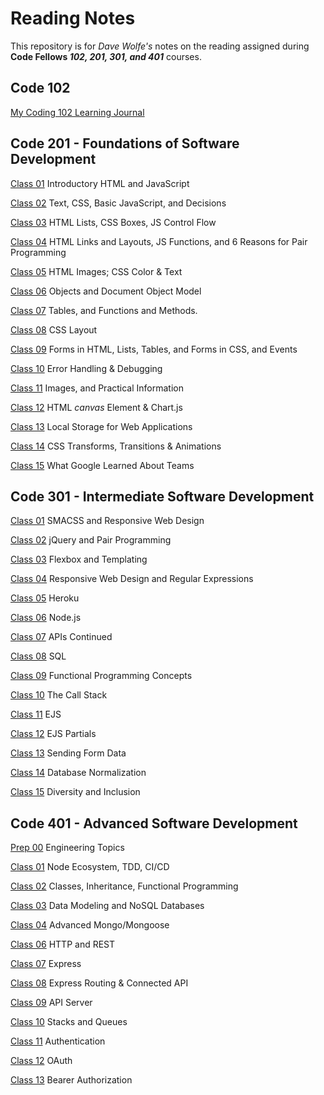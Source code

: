 # Reading Notes
This repository is for *Dave Wolfe's* notes on the reading assigned during **Code Fellows _102, 201, 301, and 401_** courses.

## Code 102

[My Coding 102 Learning Journal]((https://d-d-wolfe.github.io/learning-journal/))

## Code 201 - Foundations of Software Development

[Class 01](https://d-d-wolfe.github.io/reading-notes/class-01) Introductory HTML and JavaScript

[Class 02](https://d-d-wolfe.github.io/reading-notes/class-02) Text, CSS, Basic JavaScript, and Decisions

[Class 03](https://d-d-wolfe.github.io/reading-notes/class-03) HTML Lists, CSS Boxes, JS Control Flow

[Class 04](https://d-d-wolfe.github.io/reading-notes/class-04) HTML Links and Layouts, JS Functions, and 6 Reasons for Pair Programming

[Class 05](https://d-d-wolfe.github.io/reading-notes/class-05) HTML Images; CSS Color & Text

[Class 06](https://d-d-wolfe.github.io/reading-notes/class-06) Objects and Document Object Model

[Class 07](https://d-d-wolfe.github.io/reading-notes/class-07) Tables, and Functions and Methods.

[Class 08](https://d-d-wolfe.github.io/reading-notes/class-08) CSS Layout

[Class 09](https://d-d-wolfe.github.io/reading-notes/class-09) Forms in HTML, Lists, Tables, and Forms in CSS, and Events

[Class 10](https://d-d-wolfe.github.io/reading-notes/class-10) Error Handling & Debugging

[Class 11](https://d-d-wolfe.github.io/reading-notes/class-11) Images, and Practical Information

[Class 12](https://d-d-wolfe.github.io/reading-notes/class-12) HTML *canvas* Element & Chart.js

[Class 13](https://d-d-wolfe.github.io/reading-notes/class-13) Local Storage for Web Applications

[Class 14](https://d-d-wolfe.github.io/reading-notes/class-14) CSS Transforms, Transitions & Animations

[Class 15](https://d-d-wolfe.github.io/reading-notes/class-15) What Google Learned About Teams

## Code 301 - Intermediate Software Development

[Class 01](https://d-d-wolfe.github.io/reading-notes/301-01) SMACSS and Responsive Web Design

[Class 02](https://d-d-wolfe.github.io/reading-notes/301-02) jQuery and Pair Programming

[Class 03](https://d-d-wolfe.github.io/reading-notes/301-03) Flexbox and Templating

[Class 04](https://d-d-wolfe.github.io/reading-notes/301-04) Responsive Web Design and Regular Expressions

[Class 05](https://d-d-wolfe.github.io/reading-notes/301-05) Heroku

[Class 06](https://d-d-wolfe.github.io/reading-notes/301-06) Node.js

[Class 07](https://d-d-wolfe.github.io/reading-notes/301-07) APIs Continued

[Class 08](https://d-d-wolfe.github.io/reading-notes/301-08) SQL

[Class 09](https://d-d-wolfe.github.io/reading-notes/301-09) Functional Programming Concepts

[Class 10](https://d-d-wolfe.github.io/reading-notes/301-10) The Call Stack

[Class 11](https://d-d-wolfe.github.io/reading-notes/301-11) EJS

[Class 12](https://d-d-wolfe.github.io/reading-notes/301-12) EJS Partials

[Class 13](https://d-d-wolfe.github.io/reading-notes/301-13) Sending Form Data

[Class 14](https://d-d-wolfe.github.io/reading-notes/301-14) Database Normalization

[Class 15](https://d-d-wolfe.github.io/reading-notes/301-15) Diversity and Inclusion

## Code 401 - Advanced Software Development

[Prep 00](https://d-d-wolfe.github.io/reading-notes/401-00) Engineering Topics

[Class 01](https://d-d-wolfe.github.io/reading-notes/401-01) Node Ecosystem, TDD, CI/CD

[Class 02](https://d-d-wolfe.github.io/reading-notes/401-02) Classes, Inheritance, Functional Programming

[Class 03](https://d-d-wolfe.github.io/reading-notes/401-03) Data Modeling and NoSQL Databases

[Class 04](https://d-d-wolfe.github.io/reading-notes/401-04) Advanced Mongo/Mongoose

[Class 06](https://d-d-wolfe.github.io/reading-notes/401-06) HTTP and REST

[Class 07](https://d-d-wolfe.github.io/reading-notes/401-07) Express

[Class 08](https://d-d-wolfe.github.io/reading-notes/401-08) Express Routing & Connected API

[Class 09](https://d-d-wolfe.github.io/reading-notes/401-09) API Server

[Class 10](https://d-d-wolfe.github.io/reading-notes/401-10) Stacks and Queues

[Class 11](https://d-d-wolfe.github.io/reading-notes/401-11) Authentication

[Class 12](https://d-d-wolfe.github.io/reading-notes/401-12) OAuth

[Class 13](https://d-d-wolfe.github.io/reading-notes/401-13) Bearer Authorization